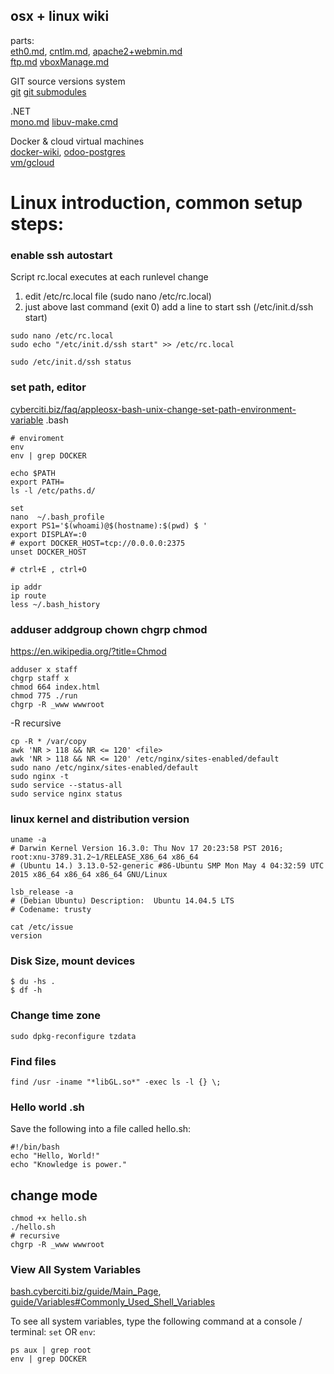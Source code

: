 ## osx + linux wiki

parts:  
[eth0.md](eth0.md), 
[cntlm.md](cntlm.md), 
[apache2+webmin.md](apache2+webmin.md)  
[ftp.md](ftp.md)
[vboxManage.md](vboxManage.md)
  
GIT source versions system  
[git](git.md)
[git submodules](git-submodules.md)

.NET  
[mono.md](mono.md)
[libuv-make.cmd](libuv-make.cmd)  

Docker & cloud virtual machines  
[docker-wiki](docker-wiki.md), 
[odoo-postgres](odoo-postgres.md)  
[vm/gcloud](vm/gcloud.md)

# Linux introduction, common setup steps:

### enable ssh autostart

Script rc.local executes at each runlevel change  
1) edit /etc/rc.local file (sudo nano /etc/rc.local)  
2) just above last command (exit 0) add a line to start ssh (/etc/init.d/ssh start)  
```
sudo nano /etc/rc.local
sudo echo "/etc/init.d/ssh start" >> /etc/rc.local

sudo /etc/init.d/ssh status
```

### set path, editor

[cyberciti.biz/faq/appleosx-bash-unix-change-set-path-environment-variable](
    http://www.cyberciti.biz/faq/appleosx-bash-unix-change-set-path-environment-variable/)
.bash
```
# enviroment
env
env | grep DOCKER

echo $PATH
export PATH=
ls -l /etc/paths.d/

set
nano  ~/.bash_profile
export PS1='$(whoami)@$(hostname):$(pwd) $ '
export DISPLAY=:0
# export DOCKER_HOST=tcp://0.0.0.0:2375
unset DOCKER_HOST

# ctrl+E , ctrl+O

ip addr
ip route
less ~/.bash_history
```

### adduser addgroup chown chgrp chmod
https://en.wikipedia.org/?title=Chmod

```
adduser x staff
chgrp staff x
chmod 664 index.html
chmod 775 ./run
chgrp -R _www wwwroot
```
-R recursive

```
cp -R * /var/copy
awk 'NR > 118 && NR <= 120' <file>
awk 'NR > 118 && NR <= 120' /etc/nginx/sites-enabled/default
sudo nano /etc/nginx/sites-enabled/default
sudo nginx -t
sudo service --status-all
sudo service nginx status
```


### linux kernel and distribution version

```
uname -a
# Darwin Kernel Version 16.3.0: Thu Nov 17 20:23:58 PST 2016; root:xnu-3789.31.2~1/RELEASE_X86_64 x86_64
# (Ubuntu 14.) 3.13.0-52-generic #86-Ubuntu SMP Mon May 4 04:32:59 UTC 2015 x86_64 x86_64 x86_64 GNU/Linux

lsb_release -a
# (Debian Ubuntu) Description:	Ubuntu 14.04.5 LTS
# Codename:	trusty

cat /etc/issue
version
```

### Disk Size, mount devices
```
$ du -hs .
$ df -h
```

### Change time zone

```
sudo dpkg-reconfigure tzdata
```
### Find files
```
find /usr -iname "*libGL.so*" -exec ls -l {} \;
```

### Hello world .sh
Save the following into a file called hello.sh:
```
#!/bin/bash
echo "Hello, World!" 
echo "Knowledge is power."
```

## change mode
```
chmod +x hello.sh
./hello.sh
# recursive
chgrp -R _www wwwroot
```

### View All System Variables

[bash.cyberciti.biz/guide/Main_Page](http://bash.cyberciti.biz/guide/Main_Page), 
[guide/Variables#Commonly_Used_Shell_Variables](
    http://bash.cyberciti.biz/guide/Variables#Commonly_Used_Shell_Variables)

To see all system variables, type the following command at a console / terminal:
`set` OR `env`:  
```
ps aux | grep root
env | grep DOCKER
```
